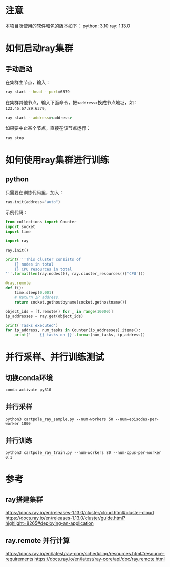 # 注意
本项目所使用的软件和包的版本如下：
python: 3.10
ray: 1.13.0

# 如何启动ray集群
## 手动启动
在集群主节点，输入：
```cmd
ray start --head --port=6379
```

在集群其他节点，输入下面命令，把`<address>`换成节点地址，如：`123.45.67.89:6379`,
```cmd
ray start --address=<address>
```

如果要中止某个节点，直接在该节点运行：
```cmd
ray stop
```

# 如何使用ray集群进行训练
## python
只需要在训练代码里，加入：
```python
ray.init(address="auto")
```
示例代码：
```python
from collections import Counter
import socket
import time

import ray

ray.init()

print('''This cluster consists of
    {} nodes in total
    {} CPU resources in total
'''.format(len(ray.nodes()), ray.cluster_resources()['CPU']))

@ray.remote
def f():
    time.sleep(0.001)
    # Return IP address.
    return socket.gethostbyname(socket.gethostname())

object_ids = [f.remote() for _ in range(10000)]
ip_addresses = ray.get(object_ids)

print('Tasks executed')
for ip_address, num_tasks in Counter(ip_addresses).items():
    print('    {} tasks on {}'.format(num_tasks, ip_address))
```

# 并行采样、并行训练测试
## 切换conda环境
```commandline
conda activate py310
```

## 并行采样
```commandline
python3 cartpole_ray_sample.py --num-workers 50 --num-episodes-per-worker 1000
```

## 并行训练
```commandline
python3 cartpole_ray_train.py --num-workers 80 --num-cpus-per-worker 0.1
```

# 参考
## ray搭建集群
<https://docs.ray.io/en/releases-1.13.0/cluster/cloud.html#cluster-cloud>
<https://docs.ray.io/en/releases-1.13.0/cluster/guide.html?highlight=8265#deploying-an-application>

## ray.remote 并行计算
<https://docs.ray.io/en/latest/ray-core/scheduling/resources.html#resource-requirements>
<https://docs.ray.io/en/latest/ray-core/api/doc/ray.remote.html>
